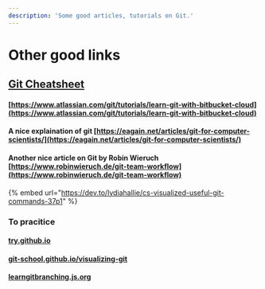 ```yaml
---
description: 'Some good articles, tutorials on Git.'
---
```


# Other good links

## [Git Cheatsheet](https://training.github.com/downloads/github-git-cheat-sheet/)

#### [https://www.atlassian.com/git/tutorials/learn-git-with-bitbucket-cloud](https://www.atlassian.com/git/tutorials/learn-git-with-bitbucket-cloud)

#### A nice explaination of git [https://eagain.net/articles/git-for-computer-scientists/](https://eagain.net/articles/git-for-computer-scientists/)

#### Another nice article on Git by Robin Wieruch [https://www.robinwieruch.de/git-team-workflow](https://www.robinwieruch.de/git-team-workflow)

{% embed url="https://dev.to/lydiahallie/cs-visualized-useful-git-commands-37p1" %}

### To pracitice

#### [try.github.io](https://try.github.io/)

#### [git-school.github.io/visualizing-git](http://git-school.github.io/visualizing-git/)

#### [learngitbranching.js.org](https://learngitbranching.js.org/)

